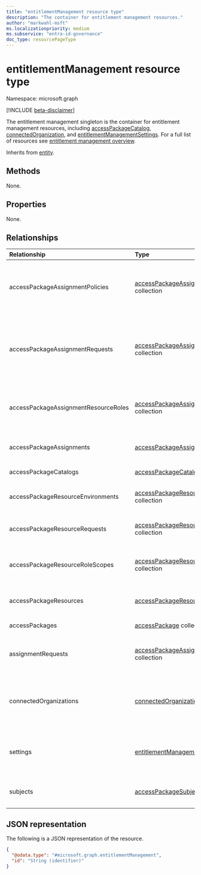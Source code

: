 ```yaml
---
title: "entitlementManagement resource type"
description: "The container for entitlement management resources."
author: "markwahl-msft"
ms.localizationpriority: medium
ms.subservice: "entra-id-governance"
doc_type: resourcePageType
---
```


# entitlementManagement resource type

Namespace: microsoft.graph

[!INCLUDE [beta-disclaimer](../../includes/beta-disclaimer.md)]

The entitlement management singleton is the container for entitlement management resources, including [accessPackageCatalog](accesspackagecatalog.md), [connectedOrganization](connectedorganization.md), and [entitlementManagementSettings](entitlementmanagementsettings.md).  For a full list of resources see [entitlement management overview](entitlementmanagement-overview.md).

Inherits from [entity](entity.md).

## Methods

None.

## Properties

None.

## Relationships

|Relationship|Type|Description|
|:---|:---|:---|
|accessPackageAssignmentPolicies|[accessPackageAssignmentPolicy](../resources/accesspackageassignmentpolicy.md) collection| Represents the policy that governs which subjects can request or be assigned an access package via an access package assignment. |
|accessPackageAssignmentRequests|[accessPackageAssignmentRequest](../resources/accesspackageassignmentrequest.md) collection|Represents access package assignment requests created by or on behalf of a user. **DO NOT USE. TO BE RETIRED SOON. Use the **assignmentRequests** relationship instead.**|
|accessPackageAssignmentResourceRoles|[accessPackageAssignmentResourceRole](../resources/accesspackageassignmentresourcerole.md) collection| Represents the resource-specific role which a subject has been assigned through an access package assignment.|
|accessPackageAssignments|[accessPackageAssignment](../resources/accesspackageassignment.md) collection|The assignment of an access package to a subject for a period of time.|
|accessPackageCatalogs|[accessPackageCatalog](../resources/accesspackagecatalog.md) collection|A container of access packages.|
|accessPackageResourceEnvironments|[accessPackageResourceEnvironment](../resources/accesspackageresourceenvironment.md) collection| A reference to the geolocation environment in which a resource is located.|
|accessPackageResourceRequests|[accessPackageResourceRequest](../resources/accesspackageresourcerequest.md) collection|Represents a request to add or remove a resource to or from a catalog respectively. |
|accessPackageResourceRoleScopes|[accessPackageResourceRoleScope](../resources/accesspackageresourcerolescope.md) collection| A reference to both a scope within a resource, and a role in that resource for that scope. |
|accessPackageResources|[accessPackageResource](../resources/accesspackageresource.md) collection| A reference to a resource associated with an access package catalog.|
|accessPackages|[accessPackage](../resources/accesspackage.md) collection|Represents access package objects.|
|assignmentRequests|[accessPackageAssignmentRequest](../resources/accesspackageassignmentrequest.md) collection|Represents access package assignment requests created by or on behalf of a user.|
|connectedOrganizations|[connectedOrganization](../resources/connectedorganization.md) collection|Represents references to a directory or domain of another organization whose users can request access.|
|settings|[entitlementManagementSettings](../resources/entitlementmanagementsettings.md)|Represents the settings that control the behavior of Microsoft Entra entitlement management.|
|subjects|[accessPackageSubject](../resources/accesspackagesubject.md)|Represents the subjects within entitlement management.|

## JSON representation

The following is a JSON representation of the resource.
<!-- {
  "blockType": "resource",
  "keyProperty": "id",
  "@odata.type": "microsoft.graph.entitlementManagement",
  "openType": false,
  "baseType": "microsoft.graph.entity"
}
-->
``` json
{
  "@odata.type": "#microsoft.graph.entitlementManagement",
  "id": "String (identifier)"
}
```
